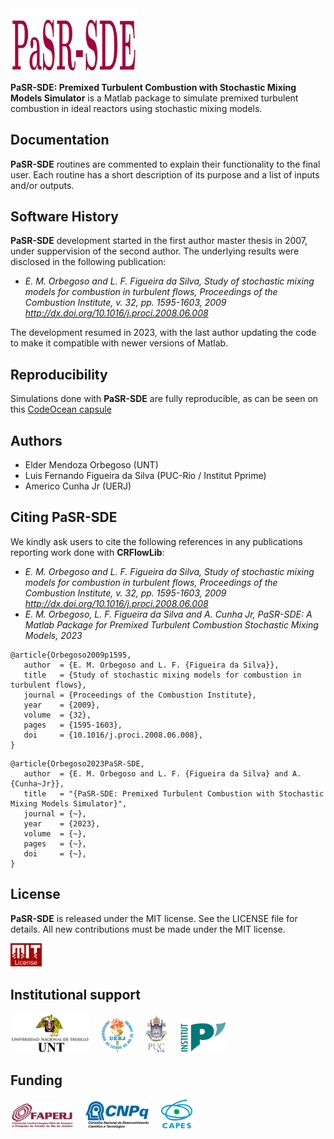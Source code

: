 <img src="logo/PaSR-SDE.png" width="40%">

**PaSR-SDE: Premixed Turbulent Combustion with Stochastic Mixing Models Simulator** is a Matlab package to simulate premixed turbulent combustion in ideal reactors using stochastic mixing models.

## Documentation

**PaSR-SDE** routines are commented to explain their functionality to the final user. Each routine has a short description of its purpose and a list of inputs and/or outputs.

## Software History

**PaSR-SDE** development started in the first author master thesis in 2007, under suppervision of the second author. The underlying results were disclosed in the following publication:
- *E. M. Orbegoso and L. F. Figueira da Silva, Study of stochastic mixing models for combustion in turbulent flows, Proceedings of the Combustion Institute, v. 32, pp. 1595-1603, 2009 http://dx.doi.org/10.1016/j.proci.2008.06.008*

The development resumed in 2023, with the last author updating the code to make it compatible with newer versions of Matlab.

## Reproducibility

Simulations done with **PaSR-SDE** are fully reproducible, as can be seen on this <a href="https://codeocean.com/capsule/0776751/tree" target="_blank">CodeOcean capsule</a>

## Authors
- Elder Mendoza Orbegoso (UNT)
- Luis Fernando Figueira da Silva (PUC-Rio / Institut Pprime)
- Americo Cunha Jr (UERJ)

## Citing PaSR-SDE

We kindly ask users to cite the following references in any publications reporting work done with **CRFlowLib**:
- *E. M. Orbegoso and L. F. Figueira da Silva, Study of stochastic mixing models for combustion in turbulent flows, Proceedings of the Combustion Institute, v. 32, pp. 1595-1603, 2009 http://dx.doi.org/10.1016/j.proci.2008.06.008*
- *E. M. Orbegoso, L. F. Figueira da Silva and A. Cunha Jr, PaSR-SDE: A Matlab Package for Premixed Turbulent Combustion Stochastic Mixing Models, 2023*

```
@article{Orbegoso2009p1595,
   author  = {E. M. Orbegoso and L. F. {Figueira da Silva}},
   title   = {Study of stochastic mixing models for combustion in turbulent flows},
   journal = {Proceedings of the Combustion Institute},
   year    = {2009},
   volume  = {32},
   pages   = {1595-1603},
   doi     = {10.1016/j.proci.2008.06.008},
}
```

```
@article{Orbegoso2023PaSR-SDE,
   author  = {E. M. Orbegoso and L. F. {Figueira da Silva} and A. {Cunha~Jr}},
   title   = "{PaSR-SDE: Premixed Turbulent Combustion with Stochastic Mixing Models Simulator}",
   journal = {~},
   year    = {2023},
   volume  = {~},
   pages   = {~},
   doi     = {~},
}
```

## License

**PaSR-SDE** is released under the MIT license. See the LICENSE file for details. All new contributions must be made under the MIT license.

<img src="logo/mit_license_red.png" width="10%"> 

## Institutional support

<img src="logo/logo_unt_color.png" width="25%"> &nbsp; &nbsp; <img src="logo/logo_uerj_color.jpeg" width="10%"> &nbsp; &nbsp; <img src="logo/logo_pucrio_color.jpg" width="07%"> &nbsp; &nbsp; <img src="logo/logo_pprime_color.jpeg" width="15%">

## Funding

<img src="logo/faperj.jpg" width="20%"> &nbsp; &nbsp; <img src="logo/cnpq.png" width="20%"> &nbsp; &nbsp; <img src="logo/capes.png" width="10%">
